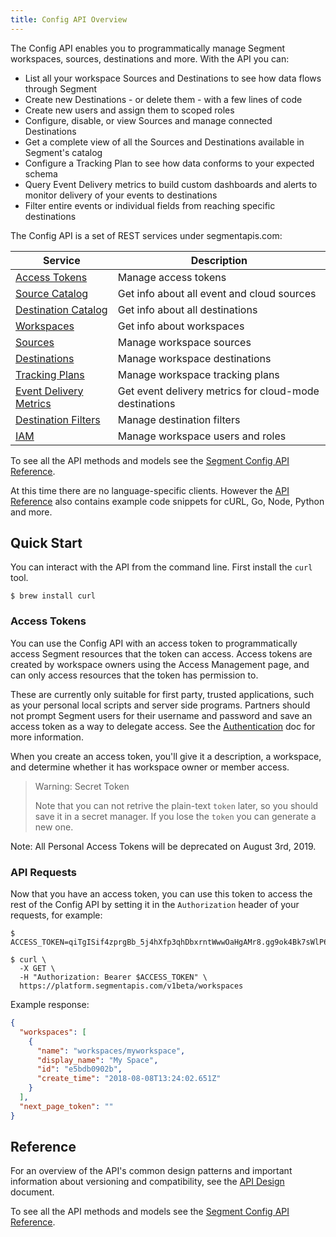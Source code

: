 ```yaml
---
title: Config API Overview
---
```


The Config API enables you to programmatically manage Segment workspaces, sources, destinations and more. With the API you can:

* List all your workspace Sources and Destinations to see how data flows through Segment
* Create new Destinations - or delete them -  with a few lines of code
* Create new users and assign them to scoped roles
* Configure, disable, or view Sources and manage connected Destinations
* Get a complete view of all the Sources and Destinations available in Segment's catalog
* Configure a Tracking Plan to see how data conforms to your expected schema
* Query Event Delivery metrics to build custom dashboards and alerts to monitor delivery of your events to destinations
* Filter entire events or individual fields from reaching specific destinations

The Config API is a set of REST services under segmentapis.com:

| Service                     | Description                                            |
|-----------------------------|--------------------------------------------------------|
| [Access Tokens][1]          | Manage access tokens                                   |
| [Source Catalog][2]         | Get info about all event and cloud sources             |
| [Destination Catalog][3]    | Get info about all destinations                        |
| [Workspaces][4]             | Get info about workspaces                              |
| [Sources][5]                | Manage workspace sources                               |
| [Destinations][6]           | Manage workspace destinations                          |
| [Tracking Plans][7]         | Manage workspace tracking plans                        |
| [Event Delivery Metrics][8] | Get event delivery metrics for cloud-mode destinations |
| [Destination Filters][9]    | Manage destination filters                             |
| [IAM][10]                    | Manage workspace users and roles                       |

[1]: https://reference.segmentapis.com/#cd642f96-0fca-42a1-a727-e16fd33c7e8f
[2]: https://reference.segmentapis.com/#7a63ac88-43af-43db-a987-7ed7d677a8c8
[3]: https://reference.segmentapis.com/#361ed478-5e53-4835-ab7e-7dbff736524f
[4]: https://reference.segmentapis.com/#7ed2968b-c4a5-4cfb-b4bf-7d28c7b38bd2
[5]: https://reference.segmentapis.com/#5a852761-54d5-46da-8437-6e14e63449f3
[6]: https://reference.segmentapis.com/#39ce0439-0969-48c3-ba49-b22a46c41060
[7]: https://reference.segmentapis.com/#c4647e3c-fe1b-4e2f-88b9-6634841eb4e5
[8]: https://reference.segmentapis.com/#51d89077-efd7-429b-85d4-155ac2cd07aa
[9]: https://reference.segmentapis.com/#6c12fbe8-9f84-4a6c-848e-76a2325cb3c5
[10]: https://reference.segmentapis.com/?version=latest#c4b14304-9112-4803-aa26-c08678cbe26a

To see all the API methods and models see the [Segment Config API Reference](https://reference.segmentapis.com/).

At this time there are no language-specific clients. However the [API Reference](https://reference.segmentapis.com/) also contains example code snippets for cURL, Go, Node, Python and more.

## Quick Start

You can interact with the API from the command line. First install the `curl` tool.

```shell
$ brew install curl
```

### Access Tokens

You can use the Config API with an access token to programmatically access Segment resources that the token can access. Access tokens are created by workspace owners using the Access Management page, and can only access resources that the token has permission to.

These are currently only suitable for first party, trusted applications, such as your personal local scripts and server side programs. Partners should not prompt Segment users for their username and password and save an access token as a way to delegate access. See the [Authentication](/docs/config-api/authentication/) doc for more information.

When you create an access token, you'll give it a description, a workspace, and determine whether it has workspace owner or member access.

> Warning: Secret Token
>
> Note that you can not retrive the plain-text `token` later, so you should save it in a secret manager. If you lose the `token` you can generate a new one.

Note: All Personal Access Tokens will be deprecated on August 3rd, 2019.

### API Requests

Now that you have an access token, you can use this token to access the rest of the Config API by setting it in the `Authorization` header of your requests, for example:

```shell
$ ACCESS_TOKEN=qiTgISif4zprgBb_5j4hXfp3qhDbxrntWwwOaHgAMr8.gg9ok4Bk7sWlP67rFyXeH3ABBsXyWqNuoXbXZPv1y2g

$ curl \
  -X GET \
  -H "Authorization: Bearer $ACCESS_TOKEN" \
  https://platform.segmentapis.com/v1beta/workspaces
```

<span class="example">Example response:</span>

```json
{
  "workspaces": [
    {
      "name": "workspaces/myworkspace",
      "display_name": "My Space",
      "id": "e5bdb0902b",
      "create_time": "2018-08-08T13:24:02.651Z"
    }
  ],
  "next_page_token": ""
}
```

## Reference

For an overview of the API's common design patterns and important information about versioning and compatibility, see the [API Design](/docs/config-api/api-design) document.

To see all the API methods and models see the [Segment Config API Reference](https://reference.segmentapis.com/).
